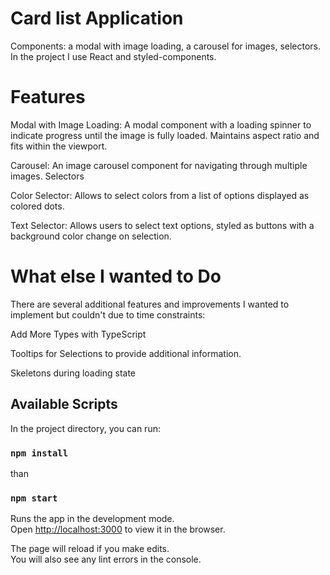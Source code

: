 # Card list Application
Components: a modal with image loading, a carousel for images, selectors. In the project I use React and styled-components.

# Features

Modal with Image Loading: A modal component with a loading spinner to indicate progress until the image is fully loaded. Maintains aspect ratio and fits within the viewport.

Carousel: An image carousel component for navigating through multiple images.
Selectors

Color Selector: Allows to select colors from a list of options displayed as colored dots.

Text Selector: Allows users to select text options, styled as buttons with a background color change on selection.

# What else I wanted to Do
There are several additional features and improvements I wanted to implement but couldn't due to time constraints:

Add More Types with TypeScript

Tooltips for Selections to provide additional information.

Skeletons during loading state

## Available Scripts

In the project directory, you can run:
### `npm install`
than
### `npm start`

Runs the app in the development mode.\
Open [http://localhost:3000](http://localhost:3000) to view it in the browser.

The page will reload if you make edits.\
You will also see any lint errors in the console.